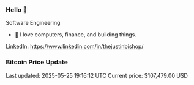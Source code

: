 ### Hello 🤙  

Software Engineering

- 🔭 I love computers, finance, and building things.
  
LinkedIn: https://www.linkedin.com/in/thejustinbishop/  








































































































































































































































































































































































































































### Bitcoin Price Update
Last updated: 2025-05-25 19:16:12 UTC
Current price: $107,479.00 USD

